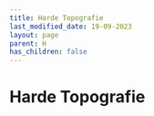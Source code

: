 ```yaml
---
title: Harde Topografie
last_modified_date: 19-09-2023
layout: page
parent: H
has_children: false
---
```


Harde Topografie
================

